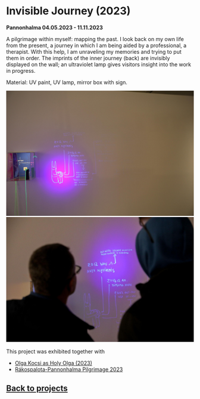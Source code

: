<!-- {
    "img": "projects/Invisible-Journey_2023/4G0A1740.JPG",
    "title": "Invisible Journey (2023)",
    "desc": "A pilgrimage within myself: mapping the past."
} -->

# Invisible Journey (2023)
**Pannonhalma 04.05.2023 - 11.11.2023**

A pilgrimage within myself: mapping the past. I look back on my own life from the present, a journey in which I am being aided by a professional, a therapist. With this help, I am unraveling my memories and trying to put them in order. The imprints of the inner journey (back) are invisibly displayed on the wall; an ultraviolet lamp gives visitors insight into the work in progress.

Material: UV paint, UV lamp, mirror box with sign.

![md.full](Invisible-Journey_2023/4G0A1740.JPG)
![md.full](Invisible-Journey_2023/DSC_9165.jpg)

This project was exhibited together with

* [Olga Kocsi as Holy Olga (2023)](/c/projects/OlgaKocsi-as-HolyOlga_2023)
* [Rákospalota-Pannonhalma Pilgrimage 2023](/c/projects/Raakospalota-Pannonhalma-Pilgrimage_2023)

## [Back to projects](/c/projects)